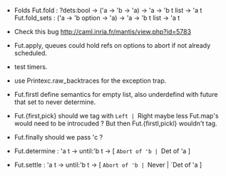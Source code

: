 * Folds 
  Fut.fold : ?dets:bool -> ('a -> 'b -> 'a) -> 'a -> 'b t list -> 'a t
  Fut.fold_sets : ('a -> 'b option -> 'a) -> 'a -> 'b t list -> 'a t
 
* Check this bug  http://caml.inria.fr/mantis/view.php?id=5783
* Fut.apply, queues could hold refs on options to abort if not 
  already scheduled.
* test timers. 
* use Printexc.raw_backtraces for the exception trap.
* Fut.firstl define semantics for empty list, also 
  underdefind with future that set to never determine.
* Fut.{first,pick} should we tag with `Left | `Right maybe less 
  Fut.map's would need to be introcuded ? But then Fut.{firstl,pickl}
  wouldn't tag.

* Fut.finally should we pass 'c ? 
* Fut.determine : 'a t -> until:'b t -> [ `Abort of 'b | `Det of 'a ]
* Fut.settle : 'a t -> until:'b t -> [ `Abort of 'b | `Never | `Det of 'a ]
